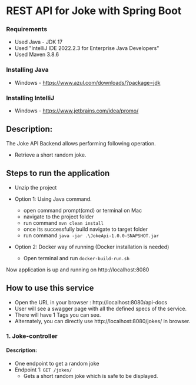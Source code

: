 # REST API for Joke with Spring Boot


### Requirements

- Used Java - JDK 17
- Used "IntelliJ IDE 2022.2.3 for Enterprise Java Developers"
- Used Maven 3.8.6

### Installing Java

- Windows - https://www.azul.com/downloads/?package=jdk

### Installing IntelliJ

- Windows - https://www.jetbrains.com/idea/promo/

## Description:
The Joke API Backend allows performing following operation. 
- Retrieve a short random joke.



## Steps to run the application
- Unzip the project
- Option 1: Using Java command.
  - open command prompt(cmd) or terminal on Mac
  - navigate to the project folder
  - run command `mvn clean install`
  - once its successfully build navigate to target folder
  - run command `java -jar .\JokeApi-1.0.0-SNAPSHOT.jar`

- Option 2: Docker way of running (Docker installation is needed)
  - Open terminal and run `docker-build-run.sh`

Now application is up and running on http://localhost:8080

## How to use this service
- Open the URL in your browser : http://localhost:8080/api-docs
- User will see a swagger page with all the defined specs of the service.
- There will have 1 Tags you can see.
- Alternately, you can directly use http://localhost:8080/jokes/ in browser.


### 1. Joke-controller
#### Description:
- One endpoint to get a random joke
- Endpoint 1: `GET /jokes/`
  - Gets a short random joke which is safe to be displayed.
